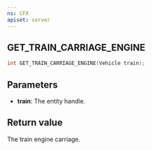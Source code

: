 ```yaml
---
ns: CFX
apiset: server
---
```

## GET_TRAIN_CARRIAGE_ENGINE

```c
int GET_TRAIN_CARRIAGE_ENGINE(Vehicle train);
```

## Parameters
* **train**: The entity handle.

## Return value
The train engine carriage.